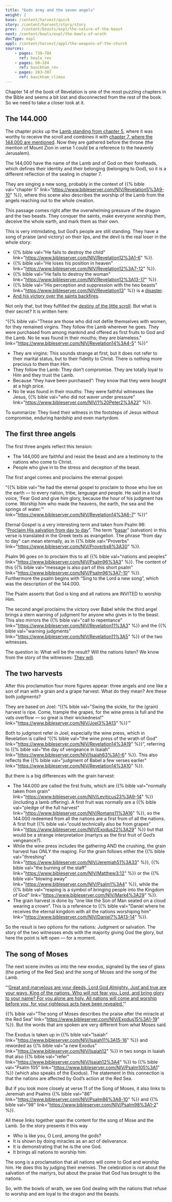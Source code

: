 ```yaml
---
title: "Gods army and the seven angels"
weight: 2
base: /content/harvest/quick
story: /content/harvest/story/story
prev:  /content/beasts/expl/the-nature-of-the-beast
next: /content/bowls/expl/the-bowls-of-wrath
docType: expl
appl: /content/harvest/appl/the-weapons-of-the-church
sources: 
    - pages: 730–784
      ref: beale_rev
    - pages: 98–104
      ref: bauckham_rev
    - pages: 283–307
      ref: bauckham_climax
---
```


Chapter 14 of the book of Revelation is one of the most puzzling chapters in the Bible and seems a bit lost and disconnected from the rest of the book. So we need to take a closer look at it.

## The 144.000

<a name="6c9d"></a>
The chapter picks up the [Lamb standing from chapter 5](/content/seals/expl/the-book-with-the-seven-seals), where it was worthy to receive the scroll and combines it with [chapter 7, where the 144,000 are mentioned](/content/army/expl/the-144000). Now they are gathered before the throne (the mention of Mount Zion in verse 1 could be a reference to the heavenly Jerusalem).

The 144,000 have the name of the Lamb and of God on their foreheads, which defines their identity and their belonging (belonging to God), so it is a different reflection of the sealing in chapter 7.

They are singing a new song, probably in the context of {{% bible val="chapter 5" link="https://www.bibleserver.com/NIV/Revelation5%3A9-10" %}}, where this scene also describes the worship of the Lamb from the angels reaching out to the whole creation.

This passage comes right after the overwhelming pressure of the dragon and the two beasts. They conquer the saints, make everyone worship them, deceive the whole earth, and mark them as their own.

This is very intimidating, but God’s people are still standing. They have a song of praise (and victory) on their lips, and the devil is the real loser in the whole story:

- {{% bible val="He fails to destroy the child" link="https://www.bibleserver.com/NIV/Revelation12%3A1-6" %}}.
- {{% bible val="He loses his position in heaven" link="https://www.bibleserver.com/NIV/Revelation12%3A7-12" %}}.
- {{% bible val="He fails to destroy the woman" link="https://www.bibleserver.com/NIV/Revelation12%3A13-17" %}}.
- {{% bible val="His perception and suppression with the two beasts" link="https://www.bibleserver.com/NIV/Revelation13" %}} is a [disaster](/content/beasts/expl/666-the-number-of-the-beast).
- [And his victory over the saints backfires](/content/witnesses/expl/the-two-witnesses).

Not only that, but they fulfilled the [destiny of the little scroll](/content/scroll/expl/the-little-scroll). But what is their secret? It is written here:

“{{% bible val="These are those who did not defile themselves with women, for they remained virgins. They follow the Lamb wherever he goes. They were purchased from among mankind and offered as first fruits to God and the Lamb. No lie was found in their mouths; they are blameless." link="https://www.bibleserver.com/NIV/Revelation14%3A4-5" %}}”

- They are virgins: This sounds strange at first, but it does not refer to their marital status, but to their fidelity to Christ. There is nothing more precious to them than Him.
- They follow the Lamb: They don’t compromise. They are totally loyal to Him and they trust the Lamb.
- Because “they have been purchased”: They know that they were bought at a high price.
- No lie was found in their mouths: They were faithful witnesses like Jesus, {{% bible val="who did not waver under pressure" link="https://www.bibleserver.com/NIV/1%20Peter2%3A22" %}}.

To summarize: They lived their witness in the footsteps of Jesus without compromise, enduring hardship and even martyrdom.

## The first three angels

<a name="6911"></a>
The first three angels reflect this tension:

- The 144,000 are faithful and resist the beast and are a testimony to the nations who come to Christ.
- People who give in to the stress and deception of the beast.

The first angel comes and proclaims the eternal gospel:

“{{% bible val="he had the eternal gospel to proclaim to those who live on the earth — to every nation, tribe, language and people. He said in a loud voice, ‘Fear God and give him glory, because the hour of his judgment has come. Worship him who made the heavens, the earth, the sea and the springs of water.’" link="https://www.bibleserver.com/NIV/Revelation14%3A6-7" %}}”

Eternal Gospel is a very interesting term and taken from Psalm 96: “[Proclaim His salvation from day to day](https://biblehub.com/interlinear/psalms/96-2.htm)”. The term “[basar](https://biblehub.com/hebrew/1319.htm)” (salvation) in this verse is translated in the Greek texts as evangelion. The phrase “from day to day” can mean eternally, as in {{% bible val="Proverbs" link="https://www.bibleserver.com/NIV/Proverbs8%3A30" %}}.

Psalm 96 goes on to proclaim this to all {{% bible val="nations and peoples" link="https://www.bibleserver.com/NIV/Psalm96%3A3" %}}. The content of this {{% bible val="message is also part of this short psalm" link="https://www.bibleserver.com/NIV/Psalm96%3A7-10" %}}. Furthermore the psalm begins with “Sing to the Lord a new song”, which was the description of the 144.000.

The Psalm asserts that God is king and all nations are INVITED to worship Him.

The second angel proclaims the victory over Babel while the third angel brings a stern warning of judgment for anyone who gives in to the beast. This also mirrors the {{% bible val="call to repentance" link="https://www.bibleserver.com/NIV/Revelation11%3A3" %}} and the {{% bible val="warning judgments" link="https://www.bibleserver.com/NIV/Revelation11%3A5" %}} of the two witnesses.

The question is: What will be the result? Will the nations listen? We know from the story of the witnesses: [They will](/content/witnesses/expl/the-two-witnesses).

## The two harvests

<a name="833c"></a>
After this proclamation four more figures appear: three angels and one like a son of man with a grain and a grape harvest. What do they mean? Are these both judgments?

They are based on Joel: “{{% bible val="Swing the sickle, for the (grain) harvest is ripe. Come, trample the grapes, for the wine press is full and the vats overflow — so great is their wickedness!" link="https://www.bibleserver.com/NIV/Joel3%3A13" %}}’”

Both to judgment refer in Joel, especially the wine press, which in Revelation is called “{{% bible val="the wine press of the wrath of God" link="https://www.bibleserver.com/NIV/Revelation14%3A19" %}}”, referring to {{% bible val="the day of vengeance in Isaiah" link="https://www.bibleserver.com/NIV/Isaiah63%3A1-6" %}}. This also reflects the {{% bible val="judgment of Babel a few verses earlier" link="https://www.bibleserver.com/NIV/Revelation14%3A10" %}}.

But there is a big differences with the grain harvest:

- The 144.000 are called the first fruits, which are {{% bible val="normally taken from grain" link="https://www.bibleserver.com/NIV/Leviticus23%3A9-14" %}} (including a lamb offering). A first fruit was normally are a {{% bible val="pledge of the full harvest" link="https://www.bibleserver.com/NIV/Romans11%3A16" %}}, so the 144.000 redeemed from all the nations are a first from of all the nations. A first fruit {{% bible val="could technically also be from grapes" link="https://www.bibleserver.com/NIV/Exodus22%3A29" %}} but that would be a strange interpretation (martyrs as the first fruit of God’s vengeance?).
- While the wine press includes the gathering AND the crushing, the grain harvest has ONLY the reaping. For the grain follows either the {{% bible val="threshing" link="https://www.bibleserver.com/NIV/Jeremiah51%3A33" %}}, {{% bible val="the burning of the staff" link="https://www.bibleserver.com/NIV/Matthew3:12" %}} or the {{% bible val="blowing away" link="https://www.bibleserver.com/NIV/Psalm1%3A4" %}}, while the {{% bible val="reaping is a symbol of bringing people into the Kingdom of God" link="https://www.bibleserver.com/NIV/Mark4%3A29" %}}.
- The grain harvest is done by “one like the Son of Man seated on a cloud wearing a crown”. This is a reference to {{% bible val="Daniel where he receives the eternal kingdom with all the nations worshiping him" link="https://www.bibleserver.com/NIV/Daniel7%3A13-14" %}}.

So the result is two options for the nations: Judgment or salvation. The story of the two witnesses ends with the majority giving God the glory, but here the point is left open — for a moment.

## The song of Moses

<a name="5102"></a>
The next scene invites us into the new exodus, signaled by the sea of glass (the parting of the Red Sea) and the song of Moses and the song of the Lamb.

“‘[Great and marvelous are your deeds, Lord God Almighty. Just and true are your ways, King of the nations. Who will not fear you, Lord, and bring glory to your name? For you alone are holy. All nations will come and worship before you, for your righteous acts have been revealed.’](https://www.bibleserver.com/NIV/Revelation15%3A3-4)“

{{% bible val="The song of Moses describes the praise after the miracle at the Red Sea" link="https://www.bibleserver.com/NIV/Exodus15%3A1-19" %}}. But the words that are spoken are very different from what Moses said.

The Exodus is taken up in {{% bible val="Isaiah" link="https://www.bibleserver.com/NIV/Isaiah11%3A15-16" %}} and reworded as {{% bible val="a new Exodus" link="https://www.bibleserver.com/NIV/Isaiah12" %}} in two songs in Isaiah that also {{% bible val="refer" link="https://www.bibleserver.com/NIV/Isaiah12%3A4" %}} to {{% bible val="Psalm 105" link="https://www.bibleserver.com/NIV/Psalm105%3A1" %}} (which also speaks of the Exodus). The statement in this connection is that the nations are affected by God’s action at the Red Sea.

But if you look more closely at verse 11 of the Song of Moses, it also links to Jeremiah and Psalms {{% bible val="86" link="https://www.bibleserver.com/NIV/Psalm86%3A8-10" %}} and {{% bible val="98" link="https://www.bibleserver.com/NIV/Psalm98%3A1-2" %}}.

All these links together span the content for the song of Mose and the Lamb. So the story presents it this way

- Who is like you, O Lord, among the gods?
- It is shown by doing miracles as an act of deliverance.
- It is demonstrating that he is the one God.
- It brings all nations to worship him.

The song is a proclamation that all nations will come to God and worship him. He does this by judging their enemies. The celebration is not about the salvation of the martyrs, but about the praise that God has brought to the nations.

So, with the bowls of wrath, we see God dealing with the nations that refuse to worship and are loyal to the dragon and the beasts.
